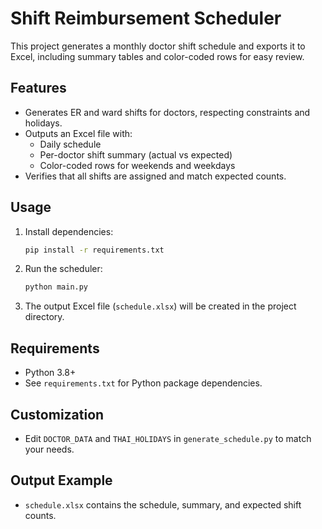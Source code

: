 # Shift Reimbursement Scheduler

This project generates a monthly doctor shift schedule and exports it to Excel, including summary tables and color-coded rows for easy review.

## Features
- Generates ER and ward shifts for doctors, respecting constraints and holidays.
- Outputs an Excel file with:
  - Daily schedule
  - Per-doctor shift summary (actual vs expected)
  - Color-coded rows for weekends and weekdays
- Verifies that all shifts are assigned and match expected counts.

## Usage
1. Install dependencies:
   ```bash
   pip install -r requirements.txt
   ```
2. Run the scheduler:
   ```bash
   python main.py
   ```
3. The output Excel file (`schedule.xlsx`) will be created in the project directory.

## Requirements
- Python 3.8+
- See `requirements.txt` for Python package dependencies.

## Customization
- Edit `DOCTOR_DATA` and `THAI_HOLIDAYS` in `generate_schedule.py` to match your needs.

## Output Example
- `schedule.xlsx` contains the schedule, summary, and expected shift counts.
